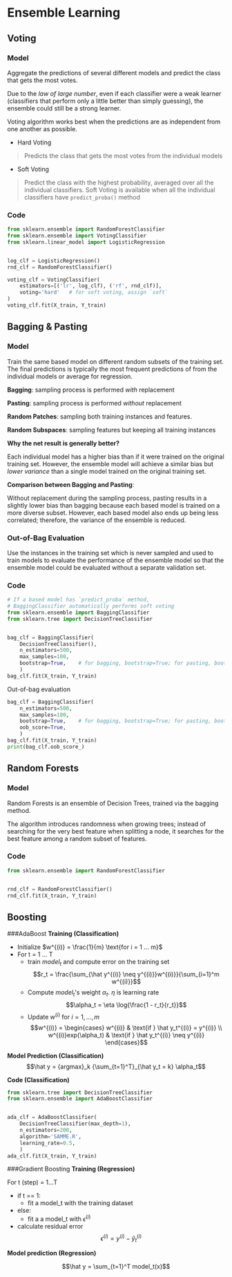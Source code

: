 # Ensemble Learning
## Voting
### Model
Aggregate the predictions of several different models and predict the class that gets the most votes.

Due to the *law of large number*, even if each classifier were a weak learner (classifiers that perform only a little better than simply guessing), the ensemble could still be a strong learner.

Voting algorithm works best when the predictions are as independent from one another as possible.

- Hard Voting
> Predicts the class that gets the most votes from the individual models

- Soft Voting
> Predict the class with the highest probability, averaged over all the individual classifiers. Soft Voting is available when all the individual classifiers have `predict_proba()` method

### Code
```python
from sklearn.ensemble import RandomForestClassifier
from sklearn.ensemble import VotingClassifier
from sklearn.linear_model import LogisticRegression


log_clf = LogisticRegression()
rnd_clf = RandomForestClassifier()

voting_clf = VotingClassifier(
    estimators=[('lr', log_clf), ('rf', rnd_clf)],
    voting='hard'   # for soft voting, assign `soft`
)
voting_clf.fit(X_train, Y_train)
```

## Bagging & Pasting

### Model
Train the same based model on different random subsets of the training set. The final predictions is typically the most frequent predictions of from the individual models or average for regression.

**Bagging**: sampling process is performed *with* replacement

**Pasting**: sampling process is performed *without* replacement

**Random Patches**: sampling both training instances and features.

**Random Subspaces**: sampling features but keeping all training instances

**Why the net result is generally better?**

Each individual model has a higher bias than if it were trained on the original training set. However, the ensemble model will achieve a similar bias but *lower variance* than a single model trained on the original training set.

**Comparison between Bagging and Pasting**:

Without replacement during the sampling process, pasting results in a slightly lower bias than bagging because each based model is trained on a more diverse subset. However, each based model also ends up being less correlated; therefore, the variance of the ensemble is reduced.



### Out-of-Bag Evaluation
Use the instances in the training set which is never sampled and used to train models to evaluate the performance of the ensemble model so that the ensemble model could be evaluated without a separate validation set.


### Code
```python
# If a based model has `predict_proba` method,
# BaggingClassifier automatically performs soft voting
from sklearn.ensemble import BaggingClassifier
from sklearn.tree import DecisionTreeClassifier


bag_clf = BaggingClassifier(
    DecisionTreeClassifier(),
    n_estimators=500,
    max_samples=100,
    bootstrap=True,    # for bagging, bootstrap=True; for pasting, bootstrap=False
    )
bag_clf.fit(X_train, Y_train)
```

Out-of-bag evaluation
```python
bag_clf = BaggingClassifier(
    n_estimators=500,
    max_samples=100,
    bootstrap=True,    # for bagging, bootstrap=True; for pasting, bootstrap=False
    oob_score=True,
    )
bag_clf.fit(X_train, Y_train)
print(bag_clf.oob_score_)
```

## Random Forests
### Model
Random Forests is an ensemble of Decision Trees, trained via the bagging method.

The algorithm introduces randomness when growing trees; instead of searching for the very best feature when splitting a node, it searches for the best feature among a random subset of features.

### Code
```python
from sklearn.ensemble import RandomForestClassifier


rnd_clf = RandomForestClassifier()
rnd_clf.fit(X_train, Y_train)
```

## Boosting
###AdaBoost
**Training (Classification)**

- Initialize $w^{(i)} = \frac{1}{m} \text{for i = 1 ... m}$
- For t = 1 ... T
    - train $model_t$ and compute error on the training set
        $$r_t = \frac{\sum_{\hat y^{(i)} \neq y^{(i)}}w^{(i)}}{\sum_{i=1}^m w^{(i)}}$$
    - Compute $model_t$'s weight $\alpha_t$. $\eta$ is learning rate
        $$\alpha_t = \eta \log{\frac{1 - r_t}{r_t}}$$
    - Update $w^{(i)}$ for $i = 1,...,m$
        $$w^{(i)} =
        \begin{cases}
        w^{(i)}  & \text{if } \hat y_t^{(i)} = y^{(i)} \\
        w^{(i)}exp(\alpha_t) & \text{if } \hat y_t^{(i)} \neq y^{(i)}
        \end{cases}$$

**Model Prediction (Classification)**
$$\hat y = {argmax}_k {\sum_{t=1}^T}_{\hat y_t = k} \alpha_t$$

**Code (Classification)**
```python
from sklearn.tree import DecisionTreeClassifier
from sklearn.ensemble import AdaBoostClassifier


ada_clf = AdaBoostClassifier(
    DecisionTreeClassifier(max_depth=1),
    n_estimators=200,
    algorithm='SAMME.R',
    learning_rate=0.5,
    )
ada_clf.fit(X_train, Y_train)
```

###Gradient Boosting
**Training (Regression)**

For t (step) = 1...T

- if t == 1:
    - fit a model_t with the training dataset
- else:
    - fit a a model_t with $\epsilon^{(i)}$
- calculate residual error
    $$\epsilon^{(i)} = y^{(i)} - \hat y_t^{(i)}$$

**Model prediction (Regression)**

$$\hat y = \sum_{t=1}^T model_t(x)$$
